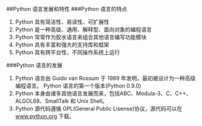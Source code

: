 ##Python 语言发展和特性
###Python 语言的特点

1. Python 具有简洁性、易读性、可扩展性
2. Python 是一种高级、通用、解释型、面向对象的编程语言
3. Python 常常作为胶水语言来组合其他语言编写功能模块
4. Python 具有丰富和强大的支持库和框架
5. Python 具有跨平台性，不同操作系统上运行

###Python 语言的发展
1. Python 语言由 Guido van Rossum 于 1989 年发明，最初被设计为一种高级编程语言。
   Python 语言的第一个版本(Python 0.9.0)
2. Python 本身由诸多其他语言发展而来，包括ABC、Modula-3、C、C++、ALGOL68、SmallTalk 和 Unix Shell。
3. Python 源代码遵循 GPL(General Public Lisense)协议，源代码可以在 www.python.org 下载。
